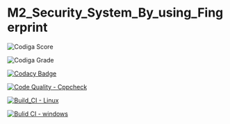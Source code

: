 # M2_Security_System_By_using_Fingerprint

![Codiga Score](https://api.codiga.io/project/32976/score/svg)

![Codiga Grade](https://api.codiga.io/project/32976/status/svg)

[![Codacy Badge](https://app.codacy.com/project/badge/Grade/3c16d7e4726d41b29fa84e45b4ceda0a)](https://www.codacy.com/gh/krishna-prakash-kallepalli/M2_Range_Detection_using_Ultrasonic_Sensor/dashboard?utm_source=github.com&amp;utm_medium=referral&amp;utm_content=krishna-prakash-kallepalli/M2_Range_Detection_using_Ultrasonic_Sensor&amp;utm_campaign=Badge_Grade)

[![Code Quality - Cppcheck](https://github.com/krishna-prakash-kallepalli/M2_LED_Matrix/actions/workflows/cpp.yml/badge.svg)](https://github.com/krishna-prakash-kallepalli/M2_LED_Matrix/actions/workflows/cpp.yml)

[![Build_CI - Linux](https://github.com/krishna-prakash-kallepalli/M2_LED_Matrix/actions/workflows/Linux.yml/badge.svg)](https://github.com/krishna-prakash-kallepalli/M2_LED_Matrix/actions/workflows/Linux.yml)

[![Bulid CI - windows](https://github.com/krishna-prakash-kallepalli/M2_LED_Matrix/actions/workflows/Windows.yml/badge.svg)](https://github.com/krishna-prakash-kallepalli/M2_LED_Matrix/actions/workflows/Windows.yml)
